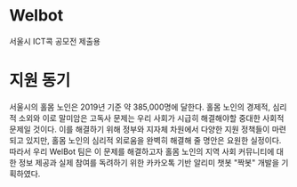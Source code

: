 # Welbot

서울시 ICT콕 공모전 제출용 

# 지원 동기

서울시의 홀몸 노인은 2019년 기준 약 385,000명에 달한다. 홀몸 노인의 경제적, 심리적 소외와 이로 말미암은 고독사 문제는 우리 사회가 시급히 해결해야할 중대한 사회적 문제일 것이다. 이를 해결하기 위해 정부와 지자체 차원에서 다양한 지원 정책들이 마련되고 있지만, 홀몸 노인의 심리적 외로움을 완벽히 해결해 줄 명안은 요원한 실정이다. 따라서 우리 WelBot 팀은 이 문제를 해결하고자 홀몸 노인의 지역 사회 커뮤니티에 대한 정보 제공과 실제 참여를 독려하기 위한 카카오톡 기반 알리미 챗봇 "짝봇" 개발을 기획하였다.

